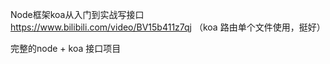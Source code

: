 Node框架koa从入门到实战写接口
https://www.bilibili.com/video/BV15b411z7qj    （koa 路由单个文件使用，挺好）

完整的node + koa 接口项目